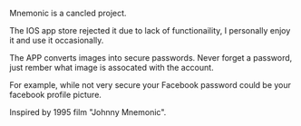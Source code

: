 Mnemonic is a cancled project.

The IOS app store rejected it due to lack of functionaility, I personally enjoy it and use it occasionally.

The APP converts images into secure passwords. Never forget a password, just rember what image is assocated with the account. 

For example, while not very secure your Facebook password could be your facebook profile picture.

Inspired by 1995 film "Johnny Mnemonic".
